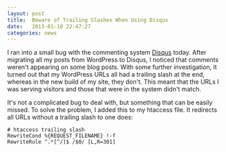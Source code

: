```yaml
---
layout: post
title:  Beware of Trailing Slashes When Using Disqus
date:   2013-01-10 22:47:27
categories: news
---
```


I ran into a small bug with the commenting system [Disqus](http://www.disqus.com) today. After migrating all my posts from WordPress to Disqus, I noticed that comments weren't appearing on some blog posts. With some further investigation, it turned out that my WordPress URLs all had a trailing slash at the end, whereas in the new build of my site, they don't. This meant that the URLs I was serving visitors and those that were in the system didn't match.

It's not a complicated bug to deal with, but something that can be easily missed. To solve the problem, I added this to my htaccess file. It redirects all URLs without a trailing slash to one does:

```
# htaccess trailing slash
RewriteCond %{REQUEST_FILENAME} !-f
RewriteRule ^.*[^/]$ /$0/ [L,R=301]
```

